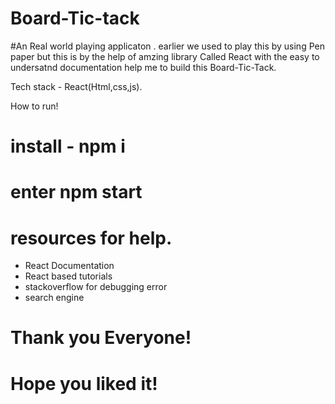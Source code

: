 # Board-Tic-tack
#An Real world playing applicaton . earlier we used to play this by using Pen paper but this is by the help of amzing library Called React with the easy to undersatnd documentation help me to build this Board-Tic-Tack.

Tech stack - React(Html,css,js).

How to run!
# install - npm i
# enter npm start

# resources for help.
* React Documentation
* React based tutorials
* stackoverflow for debugging error
* search engine

# Thank you Everyone!
# Hope you liked it!
